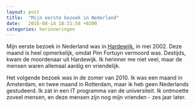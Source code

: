```yaml
---
layout: post
title:  "Mijn eerste bezoek in Nederland"
date:   2016-08-14 18:31:58 +0200
categories: herinneringen
---
```


Mijn eerste bezoek in Nederland was in [Hardewijk](http://https://goo.gl/maps/899RffEQtrj), in mei 2002. Deze maand is heel opmerkelijk, omdat Pim Fortuyn vermoord was. Destijds, kwam de moordenaar uit Hardewijk. Ik herinner me niet veel, maar de mensen waren allemaal aardig en vriendelijk.

Het volgende bezoek was in de zomer van 2010. Ik was een maand in Amsterdam, en twee maand in Rotterdam, maar ik heb geen Nederlands gestudeerd. Ik zat in een IT programma van de universiteit. Ik ontmoette zoveel mensen, en deze mensen zijn nog mijn vrienden - zes jaar later.

